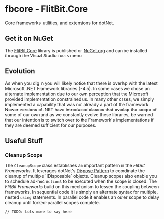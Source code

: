 # fbcore - FlitBit.Core

Core frameworks, utilities, and extensions for dotNet. 

## Get it on NuGet

The [FlitBit.Core](https://www.nuget.org/packages/FlitBit.Core/) library is published on [NuGet.org](https://www.nuget.org/packages/FlitBit.Core/) and can be installed through the Visual Studio `TOOLS` menu.

## Evolution

As when you dig in you will likely notice that there is overlap
with the latest Microsoft .NET Framework libraries (~4.5). In some cases we chose an alternate implementation due to our own perception that the Microsoft provided implementation constrained us. In many
other cases, we simply implemented a capability that was not already a part of the framework. Newer versions of .NET have introduced classes that overlap the scope of some of our own and as we constantly 
evolve these libraries, be warned that our intention is to switch over to the Framework's implementations if they are deemed sufficient for our purposes.

## Useful Stuff

### Cleanup Scope

The `CleanupScope` class establishes an important pattern in the _FlitBit Frameworks_. It leverages dotNet's [Dispose Pattern](http://msdn.microsoft.com/en-us/library/b1yfkh5e(v=vs.110).aspx) to coordinate the cleanup of multiple `IDisposable` objects.
Cleanup scopes also enable you to schedule ad-hoc `Action`s to be executed when the scope is closed. The _FlitBit Frameworks_ build on this mechanism to lessen the coupling between frameworks. In sequential code it is simply an alternate syntax for multiple,
nested `using` statements. In parallel code it enables an outer scope to delay cleanup until forked-parallel scopes complete.

```
// TODO: Lots more to say here
```
